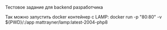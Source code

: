 Тестовое задание для backend разработчика

Так можно запустить docker контейнер с LAMP:
docker run -p "80:80" -v ${PWD}/:/app mattrayner/lamp:latest-2004-php8



